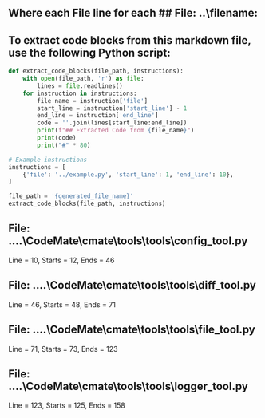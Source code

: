 ## Where each File line for each ## File: ..\filename: 

## To extract code blocks from this markdown file, use the following Python script:

```python
def extract_code_blocks(file_path, instructions):
    with open(file_path, 'r') as file:
        lines = file.readlines()
    for instruction in instructions:
        file_name = instruction['file']
        start_line = instruction['start_line'] - 1
        end_line = instruction['end_line']
        code = ''.join(lines[start_line:end_line])
        print(f"## Extracted Code from {file_name}")
        print(code)
        print("#" * 80)

# Example instructions
instructions = [
    {'file': '../example.py', 'start_line': 1, 'end_line': 10},
]

file_path = '{generated_file_name}'
extract_code_blocks(file_path, instructions)
```

## File: ..\..\CodeMate\cmate\tools\tools\config_tool.py
Line = 10, Starts = 12, Ends = 46

## File: ..\..\CodeMate\cmate\tools\tools\diff_tool.py
Line = 46, Starts = 48, Ends = 71

## File: ..\..\CodeMate\cmate\tools\tools\file_tool.py
Line = 71, Starts = 73, Ends = 123

## File: ..\..\CodeMate\cmate\tools\tools\logger_tool.py
Line = 123, Starts = 125, Ends = 158

